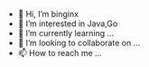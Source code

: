 - 👋 Hi, I’m binginx
- 👀 I’m interested in Java,Go
- 🌱 I’m currently learning ...
- 💞️ I’m looking to collaborate on ...
- 📫 How to reach me ...

<!---
sdaulibin/sdaulibin is a ✨ special ✨ repository because its `README.md` (this file) appears on your GitHub profile.
You can click the Preview link to take a look at your changes.
--->

